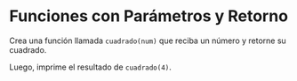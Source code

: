 # Funciones con Parámetros y Retorno

Crea una función llamada `cuadrado(num)` que reciba un número y retorne su cuadrado.

Luego, imprime el resultado de `cuadrado(4)`.